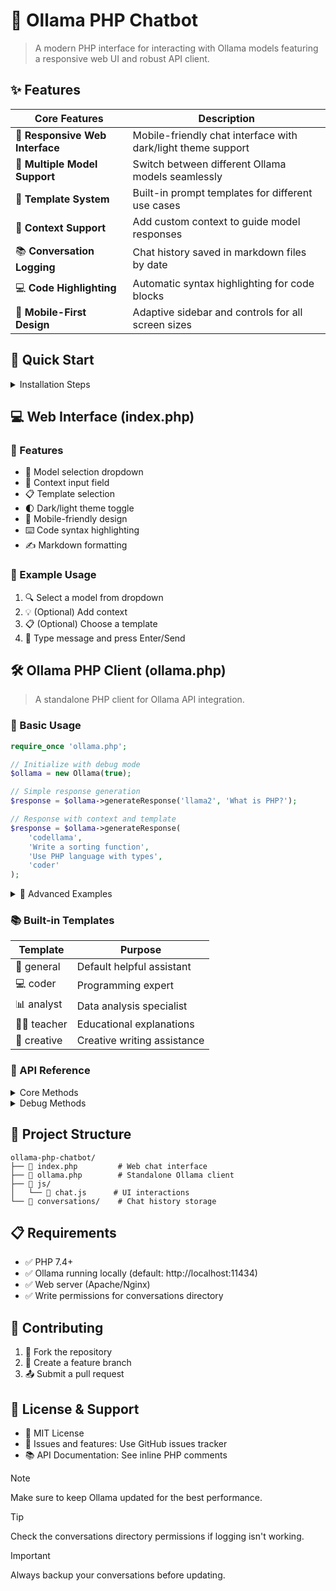 # 🤖 Ollama PHP Chatbot

> A modern PHP interface for interacting with Ollama models featuring a responsive web UI and robust API client.

## ✨ Features

| Core Features | Description |
|--------------|-------------|
| 📱 **Responsive Web Interface** | Mobile-friendly chat interface with dark/light theme support |
| 🔄 **Multiple Model Support** | Switch between different Ollama models seamlessly |
| 📝 **Template System** | Built-in prompt templates for different use cases |
| 🧠 **Context Support** | Add custom context to guide model responses |
| 📚 **Conversation Logging** | Chat history saved in markdown files by date |
| 💻 **Code Highlighting** | Automatic syntax highlighting for code blocks |
| 📱 **Mobile-First Design** | Adaptive sidebar and controls for all screen sizes |

## 🚀 Quick Start

<details>
<summary>Installation Steps</summary>

1. ✅ Ensure you have Ollama installed and running locally
2. 📂 Clone this repository:
```bash
git clone https://github.com/yourusername/ollama-php-chatbot.git
cd ollama-php-chatbot
chmod 777 conversations
```
3. 🌐 Access via web browser at `http://localhost/ollama-php-chatbot`

</details>

## 💻 Web Interface (index.php)

### 🎯 Features
- 🔄 Model selection dropdown
- 📝 Context input field
- 📋 Template selection
- 🌓 Dark/light theme toggle
- 📱 Mobile-friendly design
- ⌨️ Code syntax highlighting
- ✍️ Markdown formatting

### 📝 Example Usage
1. 🔍 Select a model from dropdown
2. 💡 (Optional) Add context 
3. 📋 (Optional) Choose a template
4. 💬 Type message and press Enter/Send

## 🛠️ Ollama PHP Client (ollama.php)

> A standalone PHP client for Ollama API integration.

### 📌 Basic Usage

```php
require_once 'ollama.php';

// Initialize with debug mode
$ollama = new Ollama(true); 

// Simple response generation
$response = $ollama->generateResponse('llama2', 'What is PHP?');

// Response with context and template
$response = $ollama->generateResponse(
    'codellama', 
    'Write a sorting function',
    'Use PHP language with types',
    'coder'
);
```

<details>
<summary>🔧 Advanced Examples</summary>

```php
// Model Management
$ollama = new Ollama();

// List all models
$models = $ollama->getModelList();
foreach ($models as $model) {
    echo "{$model['name']}: {$model['description']}\n";
}

// Get detailed model info
$modelInfo = $ollama->getModelInfo('llama2');
print_r($modelInfo);

// Unload model to free memory
$ollama->unloadModel('llama2');

// Custom Templates
$ollama->addPromptTemplate('sql', 'You are an SQL expert. Provide optimized queries.');
$response = $ollama->generateResponse(
    'llama2',
    'How to join three tables?',
    '',
    'sql'
);
```
</details>

### 📚 Built-in Templates

| Template | Purpose |
|----------|---------|
| 🤖 general | Default helpful assistant |
| 💻 coder | Programming expert |
| 📊 analyst | Data analysis specialist |
| 👨‍🏫 teacher | Educational explanations |
| 🎨 creative | Creative writing assistance |

### 🔌 API Reference

<details>
<summary>Core Methods</summary>

```php
generateResponse(string $model, string $prompt, string $context = '', string $template = 'general'): string
getModelList(): array
getModelInfo(string $modelName): ?array
unloadModel(string $modelName): bool
addPromptTemplate(string $name, string $content): void
getPromptTemplates(): array
handleAction(string $action, string $modelName): mixed
```
</details>

<details>
<summary>Debug Methods</summary>

```php
getDebugInfo(): array
checkApiStatus(): array
getRunningModels(): ?array
```
</details>

## 📁 Project Structure

```
ollama-php-chatbot/
├── 📄 index.php         # Web chat interface
├── 📄 ollama.php        # Standalone Ollama client
├── 📁 js/
│   └── 📄 chat.js      # UI interactions
└── 📁 conversations/    # Chat history storage
```

## 📋 Requirements

- ✅ PHP 7.4+
- ✅ Ollama running locally (default: http://localhost:11434)
- ✅ Web server (Apache/Nginx)
- ✅ Write permissions for conversations directory

## 🤝 Contributing

1. 🔄 Fork the repository
2. 🌿 Create a feature branch
3. 📤 Submit a pull request

## 📜 License & Support

- 📄 MIT License
- 🐛 Issues and features: Use GitHub issues tracker
- 📚 API Documentation: See inline PHP comments

> [!NOTE]
> Make sure to keep Ollama updated for the best performance.

> [!TIP]
> Check the conversations directory permissions if logging isn't working.

> [!IMPORTANT]
> Always backup your conversations before updating.

